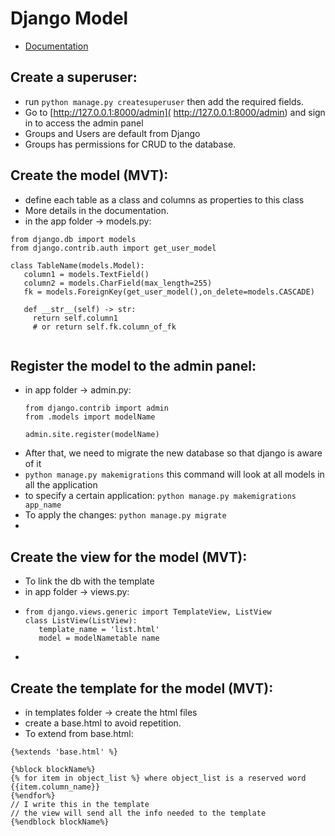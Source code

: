 # Django Model
* [Documentation](https://developer.mozilla.org/en-US/docs/Learn/Server-side/Django/Models)

## Create a superuser:
* run `python manage.py createsuperuser` then add the required fields.
*  Go to [http://127.0.0.1:8000/admin]( http://127.0.0.1:8000/admin) and sign in to access the admin panel
* Groups and Users are default from Django
* Groups has permissions for CRUD to the database.

## Create the model (MVT):
* define each table as a class and columns as properties to this class
* More details in the documentation.
* in the app folder -> models.py:
```
from django.db import models
from django.contrib.auth import get_user_model

class TableName(models.Model):
   column1 = models.TextField()
   column2 = models.CharField(max_length=255)
   fk = models.ForeignKey(get_user_model(),on_delete=models.CASCADE)

   def __str__(self) -> str:
     return self.column1 
     # or return self.fk.column_of_fk
     
```
  

## Register the model to the admin panel:
* in app folder -> admin.py:
  ```
  from django.contrib import admin
  from .models import modelName

  admin.site.register(modelName)
  ```
* After that, we need to migrate the new database so that django is aware of it
* `python manage.py makemigrations` this command will look at all models in all the application 
* to specify a certain application: `python manage.py makemigrations app_name`
* To apply the changes: `python manage.py migrate`
* 

## Create the view for the model (MVT):
* To link the db with the template
* in app folder -> views.py: 
* ```
  from django.views.generic import TemplateView, ListView 
  class ListView(ListView):
     template_name = 'list.html'
     model = modelNametable name

* ```
## Create the template for the model (MVT):
* in templates folder -> create the html files
* create a base.html to avoid repetition.
* To extend from base.html:
```
{%extends 'base.html' %}

{%block blockName%}
{% for item in object_list %} where object_list is a reserved word
{{item.column_name}}
{%endfor%}
// I write this in the template
// the view will send all the info needed to the template
{%endblock blockName%}
```
